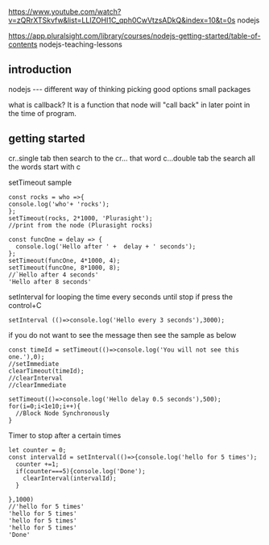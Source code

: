 https://www.youtube.com/watch?v=zQRrXTSkvfw&list=LLIZOHI1C_qph0CwVtzsADkQ&index=10&t=0s       nodejs



https://app.pluralsight.com/library/courses/nodejs-getting-started/table-of-contents           nodejs-teaching-lessons

## introduction
nodejs ---
different way of thinking
picking good options
small packages

what is callback? It is a function that node will "call back" in later point in the time of program.

## getting started
cr..single tab  then search to the cr... that word
c...double tab the search all the words start with c

setTimeout sample
```
const rocks = who =>{
console.log('who'+ 'rocks');
};
setTimeout(rocks, 2*1000, 'Plurasight');
//print from the node (Plurasight rocks)
```

```
const funcOne = delay => {
  console.log('Hello after ' +  delay + ' seconds');
};
setTimeout(funcOne, 4*1000, 4);
setTimeout(funcOne, 8*1000, 8);
//`Hello after 4 seconds'
'Hello after 8 seconds'
```

setInterval for looping the time every seconds until stop if press the control+C
```
setInterval (()=>console.log('Hello every 3 seconds'),3000);
```

if you do not want to see the message then see the sample as below
```
const timeId = setTimeout(()=>console.log('You will not see this one.'),0);
//setImmediate
clearTimeout(timeId);
//clearInterval
//clearImmediate
```

```
setTimeout(()=>console.log('Hello delay 0.5 seconds'),500);
for(i=0;i<1e10;i++){
  //Block Node Synchronously
}
```

Timer to stop after a certain times
```
let counter = 0;
const intervalId = setInterval(()=>{console.log('hello for 5 times');
  counter +=1;
  if(counter===5){console.log('Done');
    clearInterval(intervalId);
  }
  
},1000)
//'hello for 5 times'
'hello for 5 times'
'hello for 5 times'
'hello for 5 times'
'Done'
```
